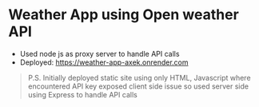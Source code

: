 # Weather App using Open weather API

* Used node js as proxy server to handle API calls
* Deployed: https://weather-app-axek.onrender.com
  
> P.S. Initially deployed static site using only HTML, Javascript where encountered API key exposed client side issue so used server side using Express to handle API calls
